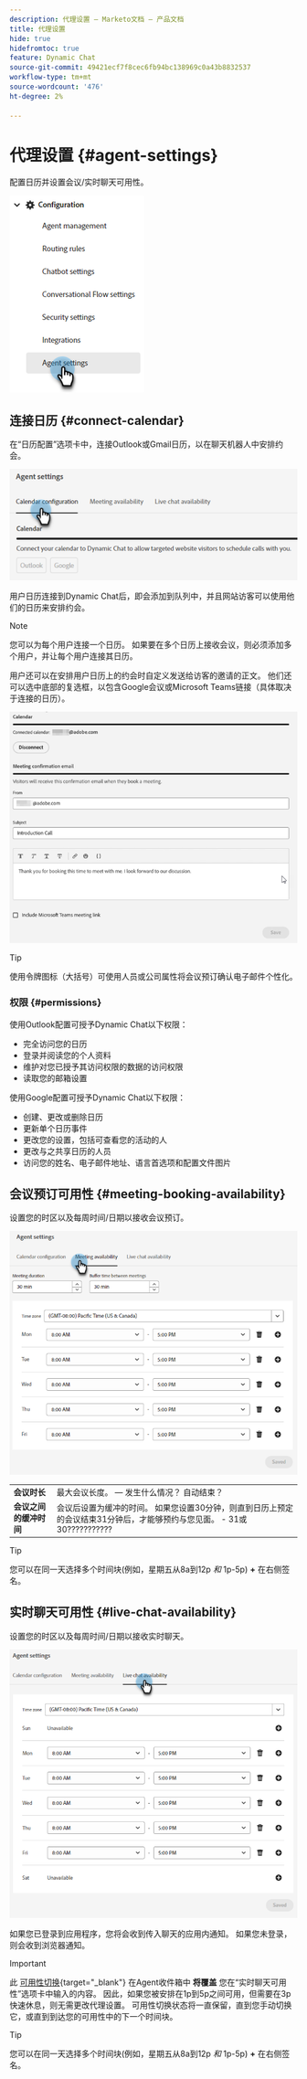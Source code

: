 ```yaml
---
description: 代理设置 — Marketo文档 — 产品文档
title: 代理设置
hide: true
hidefromtoc: true
feature: Dynamic Chat
source-git-commit: 49421ecf7f8cec6fb94bc138969c0a43b8832537
workflow-type: tm+mt
source-wordcount: '476'
ht-degree: 2%

---
```


# 代理设置 {#agent-settings}

配置日历并设置会议/实时聊天可用性。

![](assets/agent-settings-1.png)

## 连接日历 {#connect-calendar}

在“日历配置”选项卡中，连接Outlook或Gmail日历，以在聊天机器人中安排约会。

![](assets/agent-settings-2.png)

用户日历连接到Dynamic Chat后，即会添加到队列中，并且网站访客可以使用他们的日历来安排约会。

>[!NOTE]
>
>您可以为每个用户连接一个日历。 如果要在多个日历上接收会议，则必须添加多个用户，并让每个用户连接其日历。

用户还可以在安排用户日历上的约会时自定义发送给访客的邀请的正文。 他们还可以选中底部的复选框，以包含Google会议或Microsoft Teams链接（具体取决于连接的日历）。

![](assets/agent-settings-3.png)

>[!TIP]
>
>使用令牌图标（大括号）可使用人员或公司属性将会议预订确认电子邮件个性化。

### 权限 {#permissions}

使用Outlook配置可授予Dynamic Chat以下权限：

* 完全访问您的日历
* 登录并阅读您的个人资料
* 维护对您已授予其访问权限的数据的访问权限
* 读取您的邮箱设置

使用Google配置可授予Dynamic Chat以下权限：

* 创建、更改或删除日历
* 更新单个日历事件
* 更改您的设置，包括可查看您的活动的人
* 更改与之共享日历的人员
* 访问您的姓名、电子邮件地址、语言首选项和配置文件图片

## 会议预订可用性 {#meeting-booking-availability}

设置您的时区以及每周时间/日期以接收会议预订。

![](assets/agent-settings-4.png)

<table> 
 <tbody> 
  <tr> 
   <td><b>会议时长</b></td>
   <td>最大会议长度。  — 发生什么情况？ 自动结束？</td>
  </tr> 
  <tr> 
   <td><b>会议之间的缓冲时间</b></td>
   <td>会议后设置为缓冲的时间。 如果您设置30分钟，则直到日历上预定的会议结束31分钟后，才能够预约与您见面。 - 31或30???????????</td>
  </tr>
 </tbody> 
</table>

>[!TIP]
>
>您可以在同一天选择多个时间块(例如，星期五从8a到12p _和_ 1p-5p) **+** 在右侧签名。

## 实时聊天可用性 {#live-chat-availability}

设置您的时区以及每周时间/日期以接收实时聊天。

![](assets/agent-settings-5.png)

如果您已登录到应用程序，您将会收到传入聊天的应用内通知。 如果您未登录，则会收到浏览器通知。

>[!IMPORTANT]
>
>此 [可用性切换](/help/marketo/product-docs/demand-generation/dynamic-chat-two/live-chat/agent-inbox.md#availability-toggle){target="_blank"} 在Agent收件箱中 **将覆盖** 您在“实时聊天可用性”选项卡中输入的内容。 因此，如果您被安排在1p到5p之间可用，但需要在3p快速休息，则无需更改代理设置。 可用性切换状态将一直保留，直到您手动切换它，或直到到达您的可用性中的下一个时间块。

>[!TIP]
>
>您可以在同一天选择多个时间块(例如，星期五从8a到12p _和_ 1p-5p) **+** 在右侧签名。
